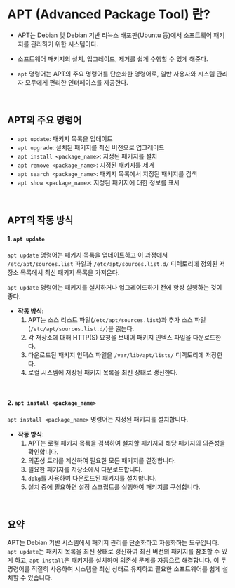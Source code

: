 # APT (Advanced Package Tool) 란?

- APT는 Debian 및 Debian 기반 리눅스 배포판(Ubuntu 등)에서 소프트웨어 패키지를 관리하기 위한 시스템이다.

- 소프트웨어 패키지의 설치, 업그레이드, 제거를 쉽게 수행할 수 있게 해준다. 

- `apt` 명령어는 APT의 주요 명령어를 단순화한 명령어로, 일반 사용자와 시스템 관리자 모두에게 편리한 인터페이스를 제공한다.

<br/>

## APT의 주요 명령어

- `apt update`: 패키지 목록을 업데이트
- `apt upgrade`: 설치된 패키지를 최신 버전으로 업그레이드
- `apt install <package_name>`: 지정된 패키지를 설치
- `apt remove <package_name>`: 지정된 패키지를 제거
- `apt search <package_name>`: 패키지 목록에서 지정된 패키지를 검색
- `apt show <package_name>`: 지정된 패키지에 대한 정보를 표시

<br/>

## APT의 작동 방식

#### 1. `apt update`

`apt update` 명령어는 패키지 목록을 업데이트하고 이 과정에서 `/etc/apt/sources.list` 파일과 `/etc/apt/sources.list.d/` 디렉토리에 정의된 저장소 목록에서 최신 패키지 목록을 가져온다. <br/>

`apt update` 명령어는 패키지를 설치하거나 업그레이드하기 전에 항상 실행하는 것이 좋다.

- **작동 방식:**
  1. APT는 소스 리스트 파일(`/etc/apt/sources.list`)과 추가 소스 파일(`/etc/apt/sources.list.d/`)을 읽는다.
  2. 각 저장소에 대해 HTTP(S) 요청을 보내어 패키지 인덱스 파일을 다운로드한다.
  3. 다운로드된 패키지 인덱스 파일을 `/var/lib/apt/lists/` 디렉토리에 저장한다.
  4. 로컬 시스템에 저장된 패키지 목록을 최신 상태로 갱신한다.


<br/>

#### 2. `apt install <package_name>`

`apt install <package_name>` 명령어는 지정된 패키지를 설치합니다.

- **작동 방식:**
  1. APT는 로컬 패키지 목록을 검색하여 설치할 패키지와 해당 패키지의 의존성을 확인합니다.
  2. 의존성 트리를 계산하여 필요한 모든 패키지를 결정합니다.
  3. 필요한 패키지를 저장소에서 다운로드합니다.
  4. `dpkg`를 사용하여 다운로드된 패키지를 설치합니다.
  5. 설치 중에 필요하면 설정 스크립트를 실행하여 패키지를 구성합니다.


<br/>

## 요약

APT는 Debian 기반 시스템에서 패키지 관리를 단순화하고 자동화하는 도구입니다. `apt update`는 패키지 목록을 최신 상태로 갱신하여 최신 버전의 패키지를 참조할 수 있게 하고, `apt install`은 패키지를 설치하며 의존성 문제를 자동으로 해결합니다. 이 두 명령어를 적절히 사용하여 시스템을 최신 상태로 유지하고 필요한 소프트웨어를 쉽게 설치할 수 있습니다.
